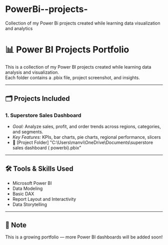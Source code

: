 # PowerBi--projects-
Collection of my Power Bi projects created while learning data visualization and analytics 
# 📊 Power BI Projects Portfolio

This is a collection of my Power BI projects created while learning data analysis and visualization.  
Each folder contains a .pbix file, project screenshot, and insights.

---

## 🗂 Projects Included

### 1. Superstore Sales Dashboard
- *Goal:* Analyze sales, profit, and order trends across regions, categories, and segments.
- *Key Features:* KPIs, bar charts, pie charts, regional performance, slicers
- 📁 [Project Folder] "C:\Users\manvi\OneDrive\Documents\superstore sales dashboard ( powerbi).pbix"
---

## 🛠 Tools & Skills Used

- Microsoft Power BI
- Data Modeling
- Basic DAX
- Report Layout and Interactivity
- Data Storytelling

---

## 🔰 Note

This is a growing portfolio — more Power BI dashboards will be added soon!
